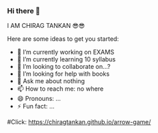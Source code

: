 ### Hi there 👋
I AM CHIRAG TANKAN 😎😎

Here are some ideas to get you started:

- 🔭 I’m currently working on EXAMS
- 🌱 I’m currently learning 10 syllabus
- 👯 I’m looking to collaborate on...? 
- 🤔 I’m looking for help with books
- 💬 Ask me about nothing
- 📫 How to reach me: no where 
- 😄 Pronouns: ...
- ⚡ Fun fact: ... 



#Click: https://chiragtankan.github.io/arrow-game/

